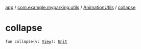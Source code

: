 [app](../../index.md) / [com.example.myparking.utils](../index.md) / [AnimationUtils](index.md) / [collapse](./collapse.md)

# collapse

`fun collapse(v: `[`View`](https://developer.android.com/reference/android/view/View.html)`): `[`Unit`](https://kotlinlang.org/api/latest/jvm/stdlib/kotlin/-unit/index.html)